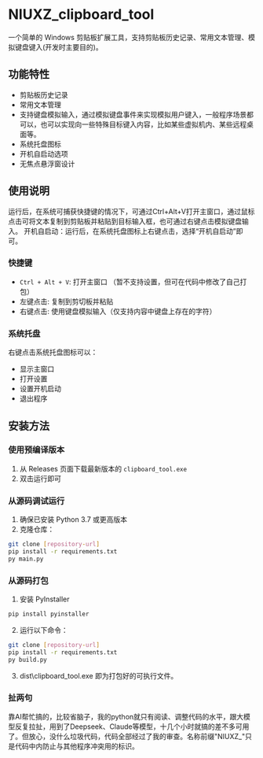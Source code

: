 # NIUXZ_clipboard_tool

一个简单的 Windows 剪贴板扩展工具，支持剪贴板历史记录、常用文本管理、模拟键盘键入(开发时主要目的)。

## 功能特性

- 剪贴板历史记录
- 常用文本管理
- 支持键盘模拟输入，通过模拟键盘事件来实现模拟用户键入，一般程序场景都可以，也可以实现向一些特殊目标键入内容，比如某些虚拟机内、某些远程桌面等。
- 系统托盘图标
- 开机自启动选项
- 无焦点悬浮窗设计

## 使用说明
运行后，在系统可捕获快捷键的情况下，可通过Ctrl+Alt+V打开主窗口，通过鼠标点击可将文本复制到剪贴板并粘贴到目标输入框，也可通过右键点击模拟键盘输入。
开机自启动：运行后，在系统托盘图标上右键点击，选择“开机自启动”即可。

### 快捷键

- `Ctrl + Alt + V`: 打开主窗口 （暂不支持设置，但可在代码中修改了自己打包）
- 左键点击: 复制到剪切板并粘贴
- 右键点击: 使用键盘模拟输入（仅支持内容中键盘上存在的字符）

### 系统托盘

右键点击系统托盘图标可以：
- 显示主窗口
- 打开设置
- 设置开机启动
- 退出程序

## 安装方法

### 使用预编译版本

1. 从 Releases 页面下载最新版本的 `clipboard_tool.exe`
2. 双击运行即可

### 从源码调试运行

1. 确保已安装 Python 3.7 或更高版本
2. 克隆仓库：

```bash
git clone [repository-url]
pip install -r requirements.txt
py main.py
```

### 从源码打包

1. 安装 PyInstaller

```bash
pip install pyinstaller
```

2. 运行以下命令：

```bash
git clone [repository-url]
pip install -r requirements.txt
py build.py
```

3. dist\clipboard_tool.exe 即为打包好的可执行文件。

### 扯两句
靠AI帮忙搞的，比较省脑子，我的python就只有阅读、调整代码的水平，跟大模型反复拉扯，用到了Deepseek、Claude等模型，十几个小时就搞的差不多可用了。但放心，没什么垃圾代码，代码全部经过了我的审查。名称前缀"NIUXZ_"只是代码中内防止与其他程序冲突用的标识。